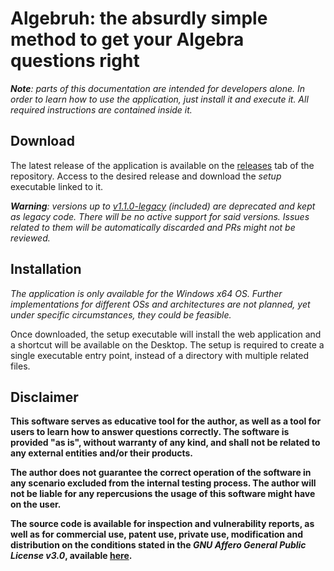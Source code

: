 # Algebruh: the absurdly simple method to get your Algebra questions right

_**Note**: parts of this documentation are intended for developers alone. In order to learn how to use the application, just install it and execute it. All required instructions are contained inside it._

## Download

The latest release of the application is available on the [releases](https://github.com/erlete/algebruh/releases) tab of the repository. Access to the desired release and download the _setup_ executable linked to it.

_**Warning**: versions up to [v1.1.0-legacy](https://github.com/erlete/algebruh/releases/tag/v1.1.0-legacy) (included) are deprecated and kept as legacy code. There will be no active support for said versions. Issues related to them will be automatically discarded and PRs might not be reviewed._

## Installation

_The application is only available for the Windows x64 OS. Further implementations for different OSs and architectures are not planned, yet under specific circumstances, they could be feasible._

Once downloaded, the setup executable will install the web application and a shortcut will be available on the Desktop. The setup is required to create a single executable entry point, instead of a directory with multiple related files.

## Disclaimer

**This software serves as educative tool for the author, as well as a tool for users to learn how to answer questions correctly. The software is provided "as is", without warranty of any kind, and shall not be related to any external entities and/or their products.**

**The author does not guarantee the correct operation of the software in any scenario excluded from the internal testing process. The author will not be liable for any repercusions the usage of this software might have on the user.**

**The source code is available for inspection and vulnerability reports, as well as for commercial use, patent use, private use, modification and distribution on the conditions stated in the _GNU Affero General Public License v3.0_, available [here](LICENSE).**
